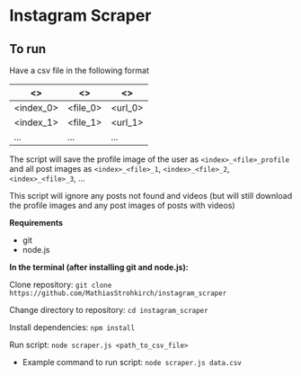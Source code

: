 # Instagram Scraper

## To run

Have a csv file in the following format

| <>         | <>       | <>      |
|------------|----------|---------|
| <index_0>  | <file_0> | <url_0> |
| <index_1>  | <file_1> | <url_1> |
| ...        | ...      | ...     |

The script will save the profile image of the user as `<index>_<file>_profile` and all post images as `<index>_<file>_1`, `<index>_<file>_2`,`<index>_<file>_3`, ...

This script will ignore any posts not found and videos (but will still download the profile images and any post images of posts with videos)

**Requirements**

- git
- node.js

**In the terminal (after installing git and node.js):**

Clone repository:
`git clone https://github.com/MathiasStrohkirch/instagram_scraper`

Change directory to repository:
`cd instagram_scraper`

Install dependencies:
`npm install`

Run script:
`node scraper.js <path_to_csv_file>`

- Example command to run script:
`node scraper.js data.csv`
